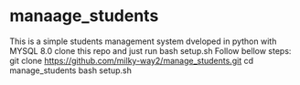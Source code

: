 # manaage_students
This is a simple students management system dveloped in python with MYSQL 8.0 
clone this repo and just run bash setup.sh
Follow bellow steps:
git clone https://github.com/milky-way2/manage_students.git
cd manage_students
bash setup.sh

